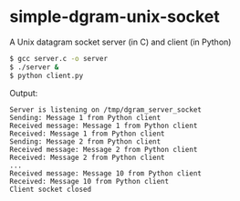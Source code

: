 # simple-dgram-unix-socket
A Unix datagram socket server (in C) and client (in Python)

```sh
$ gcc server.c -o server
$ ./server &
$ python client.py
```

Output:
```
Server is listening on /tmp/dgram_server_socket
Sending: Message 1 from Python client
Received message: Message 1 from Python client
Received: Message 1 from Python client
Sending: Message 2 from Python client
Received message: Message 2 from Python client
Received: Message 2 from Python client
...
Received message: Message 10 from Python client
Received: Message 10 from Python client
Client socket closed
```

